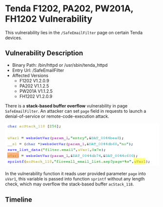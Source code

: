 # Tenda F1202, PA202, PW201A, FH1202 Vulnerability

This vulnerability lies in the `/SafeEmailFilter` page on certain Tenda devices.

## Vulnerability Description

* Binary Path: /bin/httpd or /usr/sbin/tenda_httpd
* Entry Url: /SafeEmailFilter
* Affected Versions
    * F1202 V1.2.0.9
    * PA202 V1.1.2.5
    * PW201A V1.1.2.5
    * FH1202 V1.2.0.9
    
There is a **stack-based buffer overflow** vulnerability in page `SafeEmailFilter`. An attacker can set `page` field in requests to launch a denial-of-service or remote-code-execution attack.

![Vulnerability Function](./vuln.png)

In the vulnerability function it reads user provided parameter `page` into `uVar1`, this variable is passed into function `sprintf` without any length check, which may overflow the stack-based buffer `acStack_118`.

## Timeline


